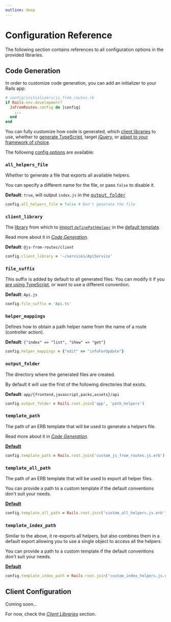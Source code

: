 ```yaml
---
outline: deep
---
```


[default template library]: https://github.com/ElMassimo/js_from_routes/blob/main/js_from_routes/lib/js_from_routes/template.js.erb#L3
[template all]: https://github.com/ElMassimo/js_from_routes/blob/main/js_from_routes/lib/js_from_routes/template_all.js.erb
[template index]: https://github.com/ElMassimo/js_from_routes/blob/main/js_from_routes/lib/js_from_routes/template_index.js.erb
[default template]: https://github.com/ElMassimo/js_from_routes/blob/main/js_from_routes/lib/js_from_routes/template.js.erb
[config options]: https://github.com/ElMassimo/js_from_routes/blob/main/js_from_routes/lib/js_from_routes/generator.rb#L178-L189
[generate TypeScript]: https://github.com/ElMassimo/js_from_routes/blob/main/playground/vanilla/config/initializers/js_from_routes.rb
[jQuery]: https://gist.github.com/ElMassimo/cab56e64e20ff797f3054b661a883646
[ping]: https://github.com/ElMassimo/pingcrm-vite

[client]: /client/
[codegen]: /guide/codegen
[client_library]: /config/#client-library
[different template]: /guide/codegen.html#using-a-different-template

# Configuration Reference

The following section contains references to all configuration options in the provided libraries.

## Code Generation

In order to customize code generation, you can add an initializer to your Rails app:

```ruby
# config/initializers/js_from_routes.rb
if Rails.env.development?
  JsFromRoutes.config do |config|
    ...
  end
end
```

You can fully customize how code is generated, which [client libraries][client] to use,
whether to [generate TypeScript], target [jQuery], or [adapt to your framework of choice][ping].

The following [config options] are available:

### `all_helpers_file`

  Whether to generate a file that exports all available helpers.

  You can specify a different name for the file, or pass `false` to disable it.
  
  __Default__: `true`, will output `index.js` in the <kbd>[output_folder][config options]</kbd>

  ```ruby
  config.all_helpers_file = false # Don't generate the file
  ```

### `client_library`

  The [library][client] from which to [import `definePathHelper`][default template library] in the [default template](#template-path).
  
  Read more about it in [_Code Generation_][codegen].

  __Default__: `@js-from-routes/client`

  ```ruby
  config.client_library = '~/services/ApiService'
  ```

### `file_suffix`
  
  This suffix is added by default to all generated files. You can modify it if
  you [are using TypeScript][generate TypeScript], or want to use a different convention.

  __Default__: `Api.js`

  ```ruby
  config.file_suffix = 'Api.ts'
  ```

### `helper_mappings`
  
  Defines how to obtain a path helper name from the name of a route (controller action).
  
  __Default__: `{"index" => "list", "show" => "get"}`

  ```ruby
  config.helper_mappings = {"edit" => "infoForUpdate"}
  ```

### `output_folder`
  
  The directory where the generated files are created.

  By default it will use the first of the following directories that exists.

  __Default__: `app/{frontend,javascript,packs,assets}/api`

  ```ruby
  config.output_folder = Rails.root.join('app', 'path_helpers')
  ```

### `template_path`

  The path of an ERB template that will be used to generate a helpers file.

  Read more about it in [_Code Generation_][different template].

  [__Default__][default template]

  ```ruby
  config.template_path = Rails.root.join('custom_js_from_routes.js.erb')
  ```

### `template_all_path`

  The path of an ERB template that will be used to export all helper files.

  You can provide a path to a custom template if the default conventions don't suit your needs.

  [__Default__][template all]

  ```ruby
  config.template_all_path = Rails.root.join('custom_all_helpers.js.erb')
  ```

### `template_index_path`

  Similar to the above, it re-exports all helpers, but also combines them in a default export allowing you to use a single object to access all the helpers.

  You can provide a path to a custom template if the default conventions don't suit your needs.

  [__Default__][template index]

  ```ruby
  config.template_index_path = Rails.root.join('custom_index_helpers.js.erb')
  ```

## Client Configuration

Coming soon...

For now, check the [_Client Libraries_](/client/#configuring-requests-⚙%EF%B8%8F) section.

<br>
<br>
<br>
<br>
<br>
<br>
<br>
<br>
<br>
<br>
<br>
<br>
<br>
<br>
<br>
<br>
<br>
<br>
<br>
